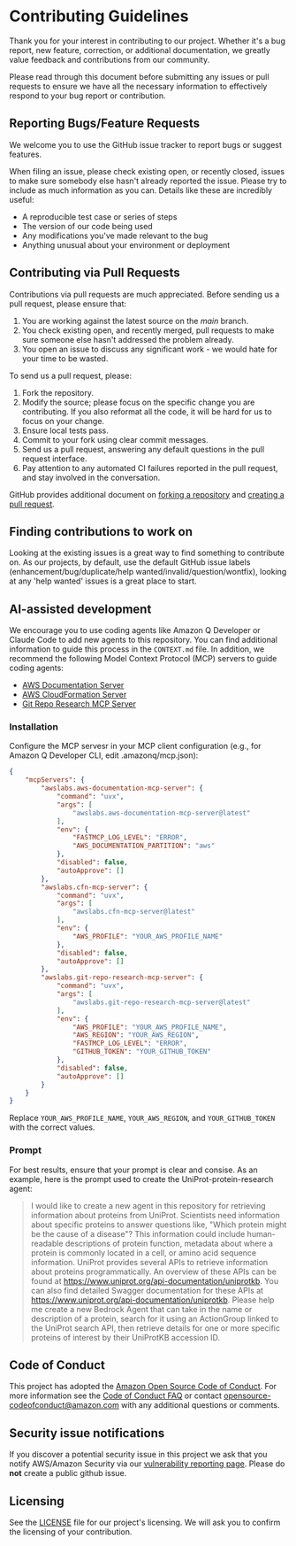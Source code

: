 # Contributing Guidelines

Thank you for your interest in contributing to our project. Whether it's a bug report, new feature, correction, or additional
documentation, we greatly value feedback and contributions from our community.

Please read through this document before submitting any issues or pull requests to ensure we have all the necessary
information to effectively respond to your bug report or contribution.

## Reporting Bugs/Feature Requests

We welcome you to use the GitHub issue tracker to report bugs or suggest features.

When filing an issue, please check existing open, or recently closed, issues to make sure somebody else hasn't already
reported the issue. Please try to include as much information as you can. Details like these are incredibly useful:

* A reproducible test case or series of steps
* The version of our code being used
* Any modifications you've made relevant to the bug
* Anything unusual about your environment or deployment

## Contributing via Pull Requests

Contributions via pull requests are much appreciated. Before sending us a pull request, please ensure that:

1. You are working against the latest source on the *main* branch.
2. You check existing open, and recently merged, pull requests to make sure someone else hasn't addressed the problem already.
3. You open an issue to discuss any significant work - we would hate for your time to be wasted.

To send us a pull request, please:

1. Fork the repository.
2. Modify the source; please focus on the specific change you are contributing. If you also reformat all the code, it will be hard for us to focus on your change.
3. Ensure local tests pass.
4. Commit to your fork using clear commit messages.
5. Send us a pull request, answering any default questions in the pull request interface.
6. Pay attention to any automated CI failures reported in the pull request, and stay involved in the conversation.

GitHub provides additional document on [forking a repository](https://help.github.com/articles/fork-a-repo/) and
[creating a pull request](https://help.github.com/articles/creating-a-pull-request/).

## Finding contributions to work on

Looking at the existing issues is a great way to find something to contribute on. As our projects, by default, use the default GitHub issue labels (enhancement/bug/duplicate/help wanted/invalid/question/wontfix), looking at any 'help wanted' issues is a great place to start.

## AI-assisted development

We encourage you to use coding agents like Amazon Q Developer or Claude Code to add new agents to this repository. You can find additional information to guide this process in the `CONTEXT.md` file. In addition, we recommend the following Model Context Protocol (MCP) servers to guide coding agents:

* [AWS Documentation Server](https://github.com/awslabs/mcp/tree/main/src/aws-documentation-mcp-server)
* [AWS CloudFormation Server](https://github.com/awslabs/mcp/tree/main/src/cfn-mcp-server)
* [Git Repo Research MCP Server](https://github.com/awslabs/mcp/tree/main/src/git-repo-research-mcp-server)

### Installation

Configure the MCP servesr in your MCP client configuration (e.g., for Amazon Q Developer CLI, edit .amazonq/mcp.json):

```json
{
    "mcpServers": {
        "awslabs.aws-documentation-mcp-server": {
            "command": "uvx",
            "args": [
                "awslabs.aws-documentation-mcp-server@latest"
            ],
            "env": {
                "FASTMCP_LOG_LEVEL": "ERROR",
                "AWS_DOCUMENTATION_PARTITION": "aws"
            },
            "disabled": false,
            "autoApprove": []
        },
        "awslabs.cfn-mcp-server": {
            "command": "uvx",
            "args": [
                "awslabs.cfn-mcp-server@latest"
            ],
            "env": {
                "AWS_PROFILE": "YOUR_AWS_PROFILE_NAME"
            },
            "disabled": false,
            "autoApprove": []
        },
        "awslabs.git-repo-research-mcp-server": {
            "command": "uvx",
            "args": [
                "awslabs.git-repo-research-mcp-server@latest"
            ],
            "env": {
                "AWS_PROFILE": "YOUR_AWS_PROFILE_NAME",
                "AWS_REGION": "YOUR_AWS_REGION",
                "FASTMCP_LOG_LEVEL": "ERROR",
                "GITHUB_TOKEN": "YOUR_GITHUB_TOKEN"
            },
            "disabled": false,
            "autoApprove": []
        }
    }
}
```

Replace `YOUR_AWS_PROFILE_NAME`, `YOUR_AWS_REGION`, and `YOUR_GITHUB_TOKEN` with the correct values.

### Prompt

For best results, ensure that your prompt is clear and consise. As an example, here is the prompt used to create the UniProt-protein-research agent:

> I would like to create a new agent in this repository for retrieving information about proteins from UniProt. Scientists need information about specific proteins to answer questions like, "Which protein might be the cause of a disease"? This information could include human-readable descriptions of protein function, metadata about where a protein is commonly located in a cell, or amino acid sequence information. UniProt provides several APIs to retrieve information about proteins programmatically. An overview of these APIs can be found at https://www.uniprot.org/api-documentation/uniprotkb. You can also find detailed Swagger documentation for these APIs at https://www.uniprot.org/api-documentation/uniprotkb.  Please help me create a new Bedrock Agent that can take in the name or description of a protein, search for it using an ActionGroup linked to the UniProt search API, then retrieve details for one or more specific proteins of interest by their UniProtKB accession ID.

## Code of Conduct

This project has adopted the [Amazon Open Source Code of Conduct](https://aws.github.io/code-of-conduct).
For more information see the [Code of Conduct FAQ](https://aws.github.io/code-of-conduct-faq) or contact
<opensource-codeofconduct@amazon.com> with any additional questions or comments.

## Security issue notifications

If you discover a potential security issue in this project we ask that you notify AWS/Amazon Security via our [vulnerability reporting page](http://aws.amazon.com/security/vulnerability-reporting/). Please do **not** create a public github issue.

## Licensing

See the [LICENSE](LICENSE) file for our project's licensing. We will ask you to confirm the licensing of your contribution.
